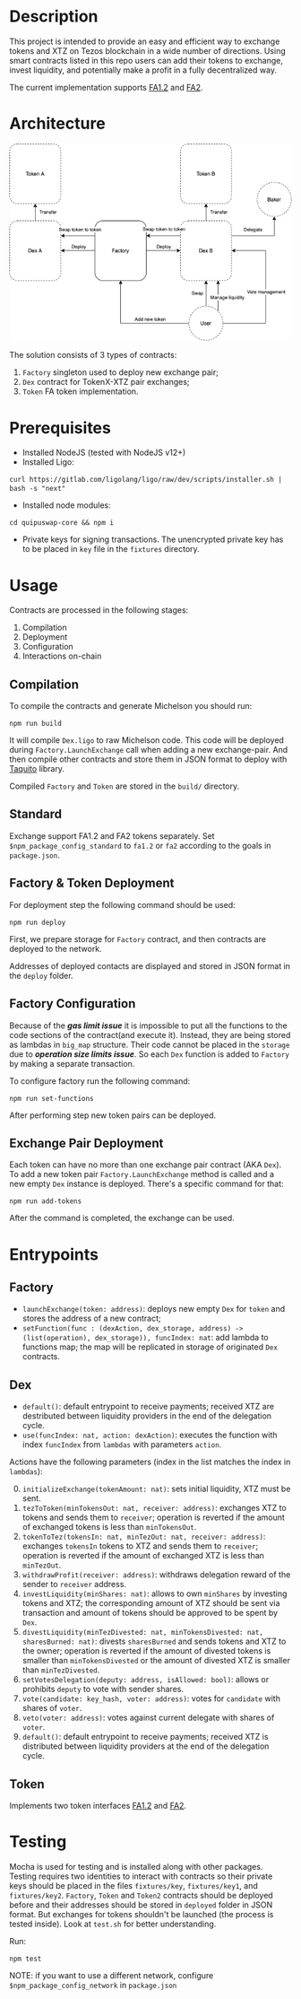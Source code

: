 # Description
This project is intended to provide an easy and efficient way to exchange tokens and XTZ on Tezos blockchain in a wide number of directions. Using smart contracts listed in this repo users can add their tokens
to exchange, invest liquidity, and potentially make a profit in a fully decentralized way.

The current implementation supports [FA1.2](https://gitlab.com/tzip/tzip/-/blob/master/proposals/tzip-7/tzip-7.md) and [FA2](https://gitlab.com/tzip/tzip/-/blob/master/proposals/tzip-7/tzip-12.md).

# Architecture

![Architecture](Architecture.png)

The solution consists of 3 types of contracts:

1. `Factory` singleton used to deploy new exchange pair;
2. `Dex` contract for TokenX-XTZ pair exchanges;
3. `Token` FA token implementation.

# Prerequisites

- Installed NodeJS (tested with NodeJS v12+)
- Installed Ligo:

```
curl https://gitlab.com/ligolang/ligo/raw/dev/scripts/installer.sh | bash -s "next"
```

- Installed node modules:

```
cd quipuswap-core && npm i
```

- Private keys for signing transactions. The unencrypted private key has to be placed in `key` file in the `fixtures` directory.

# Usage

Contracts are processed in the following stages:

1. Compilation
2. Deployment
3. Configuration
4. Interactions on-chain

## Compilation

To compile the contracts and generate Michelson you should run:

```
npm run build
```

It will compile `Dex.ligo` to raw Michelson code. This code will be deployed during `Factory.LaunchExchange` call when adding a new exchange-pair. And then compile other contracts and store them in JSON format to deploy with [Taquito](https://tezostaquito.io/) library.

Сompiled `Factory` and `Token` are stored in the `build/` directory.

## Standard

Exchange support FA1.2 and FA2 tokens separately. Set `$npm_package_config_standard` to `fa1.2` or `fa2` according to the goals in `package.json`.

## Factory & Token Deployment

For deployment step the following command should be used:

```
npm run deploy
```

First, we prepare storage for `Factory` contract, and then contracts are deployed to the network.

Addresses of deployed contacts are displayed and stored in JSON format in the `deploy` folder.

## Factory Configuration

Because of the **_gas limit issue_** it is impossible to put all the functions to the code sections of the contract(and execute it). Instead, they are being stored as lambdas in `big_map` structure. Their code cannot be placed in the `storage` due to **_operation size limits issue_**. So each `Dex` function is added to `Factory` by making a separate transaction.

To configure factory run the following command:

```
npm run set-functions
```

After performing step new token pairs can be deployed.

## Exchange Pair Deployment

Each token can have no more than one exchange pair contract (AKA `Dex`). To add a new token pair `Factory.LaunchExchange` method is called and a new empty `Dex` instance is deployed. There's a specific command for that:

```
npm run add-tokens
```

After the command is completed, the exchange can be used.

# Entrypoints

## Factory

- `launchExchange(token: address)`: deploys new empty `Dex` for `token` and stores the address of a new contract;
- `setFunction(func : (dexAction, dex_storage, address) -> (list(operation), dex_storage)), funcIndex: nat`: add lambda to functions map; the map will be replicated in storage of originated `Dex` contracts.

## Dex

- `default()`: default entrypoint to receive payments; received XTZ are destributed between liquidity providers in the end of the delegation cycle.
- `use(funcIndex: nat, action: dexAction)`: executes the function with index `funcIndex` from `lambdas` with parameters `action`.

Actions have the following parameters (index in the list matches the index in `lambdas`):

0. `initializeExchange(tokenAmount: nat)`: sets initial liquidity, XTZ must be sent.
1. `tezToToken(minTokensOut: nat, receiver: address)`: exchanges XTZ to tokens and sends them to `receiver`; operation is reverted if the amount of exchanged tokens is less than `minTokensOut`.
2. `tokenToTez(tokensIn: nat, minTezOut: nat, receiver: address)`: exchanges `tokensIn` tokens to XTZ and sends them to `receiver`; operation is reverted if the amount of exchanged XTZ is less than `minTezOut`.
3. `withdrawProfit(receiver: address)`: withdraws delegation reward of the sender to `receiver` address.
4. `investLiquidity(minShares: nat)`: allows to own `minShares` by investing tokens and XTZ; the corresponding amount of XTZ should be sent via transaction and amount of tokens should be approved to be spent by `Dex`.
5. `divestLiquidity(minTezDivested: nat, minTokensDivested: nat, sharesBurned: nat)`: divests `sharesBurned` and sends tokens and XTZ to the owner; operation is reverted if the amount of divested tokens is smaller than `minTokensDivested` or the amount of divested XTZ is smaller than `minTezDivested`.
6. `setVotesDelegation(deputy: address, isAllowed: bool)`: allows or prohibits `deputy` to vote with sender shares.
7. `vote(candidate: key_hash, voter: address)`: votes for `candidate` with shares of `voter`.
8. `veto(voter: address)`: votes against current delegate with shares of `voter`.
9. `default()`: default entrypoint to receive payments; received XTZ is distributed between liquidity providers at the end of the delegation cycle.

## Token

Implements two token interfaces [FA1.2](https://gitlab.com/tzip/tzip/-/blob/master/proposals/tzip-7/tzip-7.md) and [FA2](https://gitlab.com/tzip/tzip/-/blob/master/proposals/tzip-7/tzip-12.md).

# Testing

Mocha is used for testing and is installed along with other packages. Testing requires two identities to interact with contracts so their private keys should be placed in the files `fixtures/key`, `fixtures/key1`, and `fixtures/key2`. `Factory`, `Token` and `Token2` contracts should be deployed before and their addresses should be stored in `deployed` folder in JSON format. But exchanges for tokens shouldn't be launched (the process is tested inside). Look at `test.sh` for better understanding.

Run:

```
npm test
```

NOTE: if you want to use a different network, configure `$npm_package_config_network` in `package.json`
